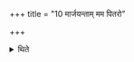 +++
title = "10 मार्जयन्ताम् मम पितरो"

+++

<details><summary>थिते</summary>

10. With mārjayantāṁ mama pitaraḥ ... he pours three handfuls of water on the single line drawn by means of the Sphya.
</details>
